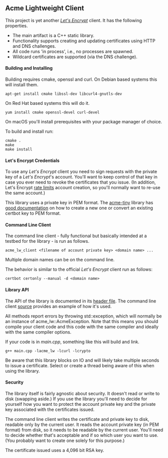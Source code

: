 ## Acme Lightweight Client

This project is yet another [_Let's Encrypt_](https://letsencrypt.org) client. It has the following properties.

* The main artifact is a C++ static library.
* Functionality supports creating and updating certificates using HTTP and DNS challenges.
* All code runs 'in process', i.e., no processes are spawned.
* Wildcard certificates are supported (via the DNS challenge).

#### Building and Installing

Building requires cmake, openssl and curl. On Debian based systems this will install them.

```
apt-get install cmake libssl-dev libcurl4-gnutls-dev
```

On Red Hat based systems this will do it.

```
yum install cmake openssl-devel curl-devel
```

On macOS you'll install prerequisites with your package manager of choice.

To build and install run:

```
cmake .
make
make install
```

#### Let's Encrypt Credentials

To use any _Let's Encrypt_ client you need to sign requests with the private key of a _Let's Encrypt_'s account.
You'll want to keep control of that key in case you ever need to revoke the certificates that you issue. (In addition,
Let's Encrypt [rate limits](https://letsencrypt.org/docs/rate-limits/#:~:text=You%20can%20create%20a%20maximum%20of%2010%20Accounts%20per%20IP,one%20account%20for%20many%20customers) account creation, so you'll normally want to re-use the same account.)

This library uses a private key in PEM format. The [acme-tiny](https://github.com/diafygi/acme-tiny) library has 
[good documentation](https://github.com/diafygi/acme-tiny#step-1-create-a-lets-encrypt-account-private-key-if-you-havent-already) on how to create a new one or convert an existing certbot key to PEM format.

#### Command Line Client

The command line client - fully functional but basically intended at a testbed for the library - is run as follows.

```
acme_lw_client <filename of account private key> <domain name> ...
```

Multiple domain names can be on the command line.

The behavior is similar to the official _Let's Encrypt_ client run as follows:

```
certbot certonly --manual -d <domain name>
```

#### Library API

The API of the library is documented in its [header file](lib/acme-lw.h). The command line client [source](main/main.cpp)
provides an example of how it's used.

All methods report errors by throwing std::exception, which will normally be an instance of acme_lw::AcmeException.
Note that this means you should compile your client code and this code with the same compiler and ideally with
the same compiler options.

If your code is in _main.cpp_, something like this will build and link.

```
g++ main.cpp -lacme_lw -lcurl -lcrypto
```

Be aware that this library blocks on IO and will likely take multiple seconds to issue a certificate. Select or create a
thread being aware of this when using the library.

#### Security

The library itself is fairly agnostic about security. It doesn't read or write to disk (swapping aside.) If you use the library
you'll need to decide for yourself how you want to protect the account private key and the private key
associated with the certificates issued.

The command line client writes the certificate and private key to disk, readable only by the current user. It
reads the account private key (in PEM format) from disk, so it needs to be readable by the current user.
You'll need to decide whether that's acceptable and if so which user you want to use. (You probably want to
create one solely for this purpose.)

The certificate issued uses a 4,096 bit RSA key.




